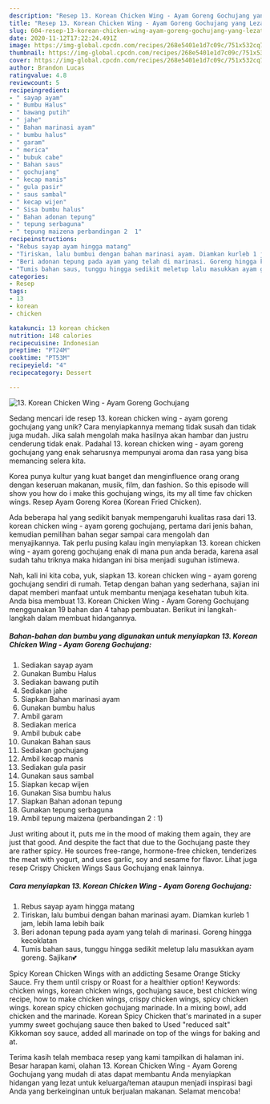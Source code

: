 ```yaml
---
description: "Resep 13. Korean Chicken Wing - Ayam Goreng Gochujang yang Lezat"
title: "Resep 13. Korean Chicken Wing - Ayam Goreng Gochujang yang Lezat"
slug: 604-resep-13-korean-chicken-wing-ayam-goreng-gochujang-yang-lezat
date: 2020-11-12T17:22:24.491Z
image: https://img-global.cpcdn.com/recipes/268e5401e1d7c09c/751x532cq70/13-korean-chicken-wing-ayam-goreng-gochujang-foto-resep-utama.jpg
thumbnail: https://img-global.cpcdn.com/recipes/268e5401e1d7c09c/751x532cq70/13-korean-chicken-wing-ayam-goreng-gochujang-foto-resep-utama.jpg
cover: https://img-global.cpcdn.com/recipes/268e5401e1d7c09c/751x532cq70/13-korean-chicken-wing-ayam-goreng-gochujang-foto-resep-utama.jpg
author: Brandon Lucas
ratingvalue: 4.8
reviewcount: 5
recipeingredient:
- " sayap ayam"
- " Bumbu Halus"
- " bawang putih"
- " jahe"
- " Bahan marinasi ayam"
- " bumbu halus"
- " garam"
- " merica"
- " bubuk cabe"
- " Bahan saus"
- " gochujang"
- " kecap manis"
- " gula pasir"
- " saus sambal"
- " kecap wijen"
- " Sisa bumbu halus"
- " Bahan adonan tepung"
- " tepung serbaguna"
- " tepung maizena perbandingan 2  1"
recipeinstructions:
- "Rebus sayap ayam hingga matang"
- "Tiriskan, lalu bumbui dengan bahan marinasi ayam. Diamkan kurleb 1 jam, lebih lama lebih baik"
- "Beri adonan tepung pada ayam yang telah di marinasi. Goreng hingga kecoklatan"
- "Tumis bahan saus, tunggu hingga sedikit meletup lalu masukkan ayam goreng. Sajikan💕"
categories:
- Resep
tags:
- 13
- korean
- chicken

katakunci: 13 korean chicken 
nutrition: 148 calories
recipecuisine: Indonesian
preptime: "PT24M"
cooktime: "PT53M"
recipeyield: "4"
recipecategory: Dessert

---
```



![13. Korean Chicken Wing - Ayam Goreng Gochujang](https://img-global.cpcdn.com/recipes/268e5401e1d7c09c/751x532cq70/13-korean-chicken-wing-ayam-goreng-gochujang-foto-resep-utama.jpg)

Sedang mencari ide resep 13. korean chicken wing - ayam goreng gochujang yang unik? Cara menyiapkannya memang tidak susah dan tidak juga mudah. Jika salah mengolah maka hasilnya akan hambar dan justru cenderung tidak enak. Padahal 13. korean chicken wing - ayam goreng gochujang yang enak seharusnya mempunyai aroma dan rasa yang bisa memancing selera kita.

Korea punya kultur yang kuat banget dan menginfluence orang orang dengan keseruan makanan, musik, film, dan fashion. So this episode will show you how do i make this gochujang wings, its my all time fav chicken wings. Resep Ayam Goreng Korea (Korean Fried Chicken).

Ada beberapa hal yang sedikit banyak mempengaruhi kualitas rasa dari 13. korean chicken wing - ayam goreng gochujang, pertama dari jenis bahan, kemudian pemilihan bahan segar sampai cara mengolah dan menyajikannya. Tak perlu pusing kalau ingin menyiapkan 13. korean chicken wing - ayam goreng gochujang enak di mana pun anda berada, karena asal sudah tahu triknya maka hidangan ini bisa menjadi suguhan istimewa.


Nah, kali ini kita coba, yuk, siapkan 13. korean chicken wing - ayam goreng gochujang sendiri di rumah. Tetap dengan bahan yang sederhana, sajian ini dapat memberi manfaat untuk membantu menjaga kesehatan tubuh kita. Anda bisa membuat 13. Korean Chicken Wing - Ayam Goreng Gochujang menggunakan 19 bahan dan 4 tahap pembuatan. Berikut ini langkah-langkah dalam membuat hidangannya.

<!--inarticleads1-->

##### Bahan-bahan dan bumbu yang digunakan untuk menyiapkan 13. Korean Chicken Wing - Ayam Goreng Gochujang:

1. Sediakan  sayap ayam
1. Gunakan  Bumbu Halus
1. Sediakan  bawang putih
1. Sediakan  jahe
1. Siapkan  Bahan marinasi ayam
1. Gunakan  bumbu halus
1. Ambil  garam
1. Sediakan  merica
1. Ambil  bubuk cabe
1. Gunakan  Bahan saus
1. Sediakan  gochujang
1. Ambil  kecap manis
1. Sediakan  gula pasir
1. Gunakan  saus sambal
1. Siapkan  kecap wijen
1. Gunakan  Sisa bumbu halus
1. Siapkan  Bahan adonan tepung
1. Gunakan  tepung serbaguna
1. Ambil  tepung maizena (perbandingan 2 : 1)


Just writing about it, puts me in the mood of making them again, they are just that good. And despite the fact that due to the Gochujang paste they are rather spicy. He sources free-range, hormone-free chicken, tenderizes the meat with yogurt, and uses garlic, soy and sesame for flavor. Lihat juga resep Crispy Chicken Wings Saus Gochujang enak lainnya. 

<!--inarticleads2-->

##### Cara menyiapkan 13. Korean Chicken Wing - Ayam Goreng Gochujang:

1. Rebus sayap ayam hingga matang
1. Tiriskan, lalu bumbui dengan bahan marinasi ayam. Diamkan kurleb 1 jam, lebih lama lebih baik
1. Beri adonan tepung pada ayam yang telah di marinasi. Goreng hingga kecoklatan
1. Tumis bahan saus, tunggu hingga sedikit meletup lalu masukkan ayam goreng. Sajikan💕


Spicy Korean Chicken Wings with an addicting Sesame Orange Sticky Sauce. Fry them until crispy or Roast for a healthier option! Keywords: chicken wings, korean chicken wings, gochujang sauce, best chicken wing recipe, how to make chicken wings, crispy chicken wings, spicy chicken wings. korean spicy chicken gochujang marinade. In a mixing bowl, add chicken and the marinade. Korean Spicy Chicken that&#39;s marinated in a super yummy sweet gochujang sauce then baked to Used &#34;reduced salt&#34; Kikkoman soy sauce, added all marinade on top of the wings for baking and at. 

Terima kasih telah membaca resep yang kami tampilkan di halaman ini. Besar harapan kami, olahan 13. Korean Chicken Wing - Ayam Goreng Gochujang yang mudah di atas dapat membantu Anda menyiapkan hidangan yang lezat untuk keluarga/teman ataupun menjadi inspirasi bagi Anda yang berkeinginan untuk berjualan makanan. Selamat mencoba!

